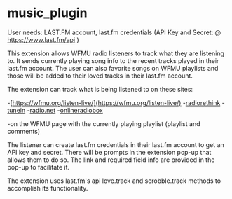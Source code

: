 # music_plugin

User needs:
LAST.FM account, last.fm credentials (API Key and Secret: @ https://www.last.fm/api )

This extension allows WFMU radio listeners to track what they are listening to. It sends currently playing song info to the recent tracks played in their last.fm account. The user can also favorite songs on WFMU playlists and those will be added to their loved tracks in their last.fm account.

The extension can track what is being listened to on these sites: 

  -[https://wfmu.org/listen-live/](https://wfmu.org/listen-live/)
  -[radiorethink](https://www.radiorethink.com/tuner/index.cfm?stationCode=wfmu)
  -[tunein](https://tunein.com/radio/WFMU-911-s28808/) 
  -[radio.net](https://www.radio.net/s/wfmu)
  -[onlineradiobox](https://onlineradiobox.com/us/wfmu/?cs=us.wfmu)

  -on the WFMU page with the currently playing playlist (playlist and comments)

The listener can create last.fm credentials in their last.fm account to get an API key and secret. There will be prompts in the extension pop-up that allows them to do so. The link and required field info are provided in the pop-up to facilitate it.

The extension uses last.fm's api love.track and scrobble.track methods to accomplish its functionality.
